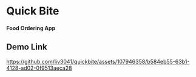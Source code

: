 # Quick Bite
#### Food Ordering App
## Demo Link
https://github.com/liv3041/quickbite/assets/107946358/b584eb55-63b1-4128-ad02-0f9513aeca28


